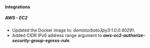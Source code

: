 
#### Integrations
##### AWS - EC2
- Updated the Docker image to: *demisto/boto3py3:1.0.0.40291*.
- Added CIDR IPv6 address range argument to ***aws-ec2-authorize-security-group-egress-rule***.
